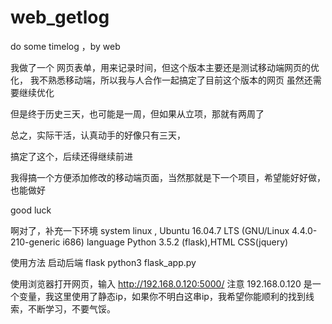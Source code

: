 # web_getlog
do some timelog ，by web 

我做了一个 网页表单，用来记录时间，但这个版本主要还是测试移动端网页的优化，
我不熟悉移动端，所以我与人合作一起搞定了目前这个版本的网页
虽然还需要继续优化

但是终于历史三天，也可能是一周，但如果从立项，那就有两周了

总之，实际干活，认真动手的好像只有三天，

搞定了这个，后续还得继续前进

我得搞一个方便添加修改的移动端页面，当然那就是下一个项目，希望能好好做，也能做好

good luck 


啊对了，补充一下环境
system
linux , Ubuntu 16.04.7 LTS (GNU/Linux 4.4.0-210-generic i686)
language
Python 3.5.2 (flask),HTML CSS(jquery)

使用方法
启动后端 flask
python3 flask_app.py 

使用浏览器打开网页，输入
http://192.168.0.120:5000/
注意 192.168.0.120 是一个变量，我这里使用了静态ip，如果你不明白这串ip，我希望你能顺利的找到线索，不断学习，不要气馁。






